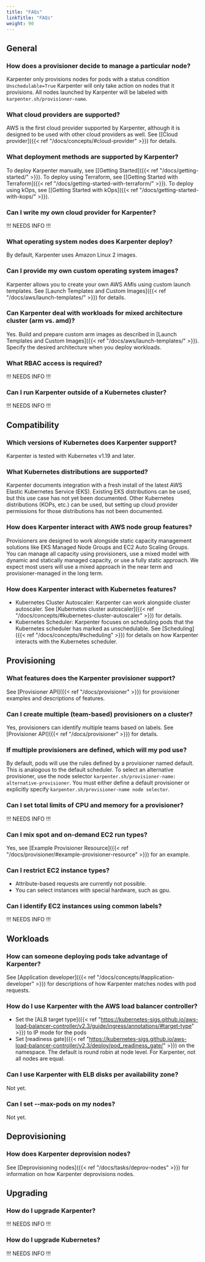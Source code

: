 ```yaml
---
title: "FAQs"
linkTitle: "FAQs"
weight: 90
---
```

## General

### How does a provisioner decide to manage a particular node?
Karpenter only provisions nodes for pods with a status condition `Unschedulable=True`
Karpenter will only take action on nodes that it provisions.
All nodes launched by Karpenter will be labeled with `karpenter.sh/provisioner-name`.

### What cloud providers are supported?
AWS is the first cloud provider supported by Karpenter, although it is designed to be used with other cloud providers as well.
See [[Cloud provider]({{< ref "/docs/concepts/#cloud-provider" >}}) for details.

### What deployment methods are supported by Karpenter?
To deploy Karpenter manually, see [[Getting Started]({{< ref "/docs/getting-started/" >}}).
To deploy using Terraform, see [[Getting Started with Terraform]({{< ref "/docs/getting-started-with-terraform/" >}}).
To deploy using kOps, see [[Getting Started with kOps]({{< ref "/docs/getting-started-with-kops/" >}}).

### Can I write my own cloud provider for Karpenter?
!!! NEEDS INFO !!!

### What operating system nodes does Karpenter deploy?
By default, Karpenter uses Amazon Linux 2 images.

### Can I provide my own custom operating system images?
Karpenter allows you to create your own AWS AMIs using custom launch templates.
See [Launch Templates and Custom Images]({{< ref "/docs/aws/launch-templates/" >}}) for details.

### Can Karpenter deal with workloads for mixed architecture cluster (arm vs. amd)?
Yes. Build and prepare custom arm images as described in [Launch Templates and Custom Images]({{< ref "/docs/aws/launch-templates/" >}}).
Specify the desired architecture when you deploy workloads.

### What RBAC access is required?
!!! NEEDS INFO !!!

### Can I run Karpenter outside of a Kubernetes cluster?
!!! NEEDS INFO !!!

## Compatibility

### Which versions of Kubernetes does Karpenter support?
Karpenter is tested with Kubernetes v1.19 and later.

### What Kubernetes distributions are supported?
Karpenter documents integration with a fresh install of the latest AWS Elastic Kubernetes Service (EKS).
Existing EKS distributions can be used, but this use case has not yet been documented.
Other Kubernetes distributions (KOPs, etc.) can be used, but setting up cloud provider permissions for those distributions has not been documented.

### How does Karpenter interact with AWS node group features?
Provisioners are designed to work alongside static capacity management solutions like EKS Managed Node Groups and EC2 Auto Scaling Groups.
You can manage all capacity using provisioners, use a mixed model with dynamic and statically managed capacity, or use a fully static approach.
We expect most users will use a mixed approach in the near term and provisioner-managed in the long term.


### How does Karpenter interact with Kubernetes features?
* Kubernetes Cluster Autoscaler: Karpenter can work alongside cluster autoscaler.
See [Kubernetes cluster autoscaler]({{< ref "/docs/concepts/#kubernetes-cluster-autoscaler" >}}) for details.
* Kubernetes Scheduler: Karpenter focuses on scheduling pods that the Kubernetes scheduler has marked as unschedulable.
See [Scheduling]({{< ref "/docs/concepts/#scheduling" >}}) for details on how Karpenter interacts with the Kubernetes scheduler.

## Provisioning
### What features does the Karpenter provisioner support?
See [Provisioner API]({{< ref "/docs/provisioner" >}}) for provisioner examples and descriptions of features.

### Can I create multiple (team-based) provisioners on a cluster?
Yes, provisioners can identify multiple teams based on labels.
See [Provisioner API]({{< ref "/docs/provisioner" >}}) for details.

### If multiple provisioners are defined, which will my pod use?

By default, pods will use the rules defined by a provisioner named default.
This is analogous to the default scheduler.
To select an alternative provisioner, use the node selector `karpenter.sh/provisioner-name: alternative-provisioner`.
You must either define a default provisioner or explicitly specify `karpenter.sh/provisioner-name node selector`.


### Can I set total limits of CPU and memory for a provisioner?
!!! NEEDS INFO !!!

### Can I mix spot and on-demand EC2 run types?
Yes, see [Example Provisioner Resource]({{< ref "/docs/provisioner/#example-provisioner-resource" >}}) for an example.

### Can I restrict EC2 instance types?

* Attribute-based requests are currently not possible.
* You can select instances with special hardware, such as gpu.

### Can I identify EC2 instances using common labels?
!!! NEEDS INFO !!!

## Workloads

### How can someone deploying pods take advantage of Karpenter?

See [Application developer]({{< ref "/docs/concepts/#application-developer" >}}) for descriptions of how Karpenter matches nodes with pod requests.

### How do I use Karpenter with the AWS load balancer controller?

* Set the [ALB target type]({{< ref "https://kubernetes-sigs.github.io/aws-load-balancer-controller/v2.3/guide/ingress/annotations/#target-type" >}}) to IP mode for the pods 
* Set [readiness gate]({{< ref "https://kubernetes-sigs.github.io/aws-load-balancer-controller/v2.3/deploy/pod_readiness_gate/" >}}) on the namespace.
The default is round robin at node level.
For Karpenter, not all nodes are equal.

### Can I use Karpenter with ELB disks per availability zone?
Not yet.

### Can I set --max-pods on my nodes?
Not yet.

## Deprovisioning
### How does Karpenter deprovision nodes?
See [Deprovisioning nodes]({{< ref "/docs/tasks/deprov-nodes" >}}) for information on how Karpenter deprovisions nodes.

## Upgrading
### How do I upgrade Karpenter?
!!! NEEDS INFO !!!

### How do I upgrade Kubernetes?
!!! NEEDS INFO !!!
